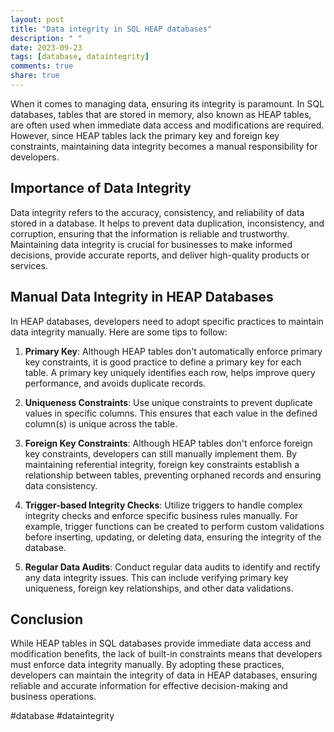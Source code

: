 ```yaml
---
layout: post
title: "Data integrity in SQL HEAP databases"
description: " "
date: 2023-09-23
tags: [database, dataintegrity]
comments: true
share: true
---
```


When it comes to managing data, ensuring its integrity is paramount. In SQL databases, tables that are stored in memory, also known as HEAP tables, are often used when immediate data access and modifications are required. However, since HEAP tables lack the primary key and foreign key constraints, maintaining data integrity becomes a manual responsibility for developers.

## Importance of Data Integrity

Data integrity refers to the accuracy, consistency, and reliability of data stored in a database. It helps to prevent data duplication, inconsistency, and corruption, ensuring that the information is reliable and trustworthy. Maintaining data integrity is crucial for businesses to make informed decisions, provide accurate reports, and deliver high-quality products or services.

## Manual Data Integrity in HEAP Databases

In HEAP databases, developers need to adopt specific practices to maintain data integrity manually. Here are some tips to follow:

1. **Primary Key**: Although HEAP tables don't automatically enforce primary key constraints, it is good practice to define a primary key for each table. A primary key uniquely identifies each row, helps improve query performance, and avoids duplicate records.

2. **Uniqueness Constraints**: Use unique constraints to prevent duplicate values in specific columns. This ensures that each value in the defined column(s) is unique across the table.

3. **Foreign Key Constraints**: Although HEAP tables don't enforce foreign key constraints, developers can still manually implement them. By maintaining referential integrity, foreign key constraints establish a relationship between tables, preventing orphaned records and ensuring data consistency.

4. **Trigger-based Integrity Checks**: Utilize triggers to handle complex integrity checks and enforce specific business rules manually. For example, trigger functions can be created to perform custom validations before inserting, updating, or deleting data, ensuring the integrity of the database.

5. **Regular Data Audits**: Conduct regular data audits to identify and rectify any data integrity issues. This can include verifying primary key uniqueness, foreign key relationships, and other data validations.

## Conclusion

While HEAP tables in SQL databases provide immediate data access and modification benefits, the lack of built-in constraints means that developers must enforce data integrity manually. By adopting these practices, developers can maintain the integrity of data in HEAP databases, ensuring reliable and accurate information for effective decision-making and business operations.

#database #dataintegrity